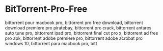 # BitTorrent-Pro-Free
bittorrent pour macbook pro, bittorrent pro free download, bittorrent download premiere pro piratebay, bittorrent pro crack, bittorrent antares auto tune pro, bittorrent ipad pro, bittorrent final cut pro x, bittorrent ad free pro apk, bittorrent adobe premiere pro, bittorrent adobe acrobat pro windows 10, bittorrent para macbook pro, bitt
